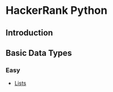 # HackerRank Python

## Introduction

## Basic Data Types
### Easy
- [Lists](https://www.hackerrank.com/challenges/python-lists/problem)